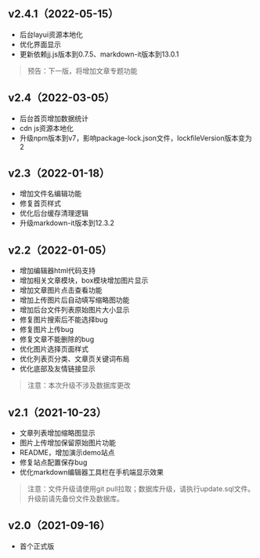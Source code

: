 ## v2.4.1（2022-05-15）
- 后台layui资源本地化
- 优化界面显示
- 更新依赖jj.js版本到0.7.5、markdown-it版本到13.0.1

> 预告：下一版，将增加文章专题功能

## v2.4（2022-03-05）
- 后台首页增加数据统计
- cdn js资源本地化
- 升级npm版本到v7，影响package-lock.json文件，lockfileVersion版本变为2

## v2.3（2022-01-18）
- 增加文件名编辑功能
- 修复首页样式
- 优化后台缓存清理逻辑
- 升级markdown-it版本到12.3.2

## v2.2（2022-01-05）
- 增加编辑器html代码支持
- 增加相关文章模块，box模块增加图片显示
- 增加文章图片点击查看功能
- 增加上传图片后自动填写缩略图功能
- 增加后台文件列表原始图片大小显示
- 修复图片搜索后不能选择bug
- 修复图片上传bug
- 修复文章不能删除的bug
- 优化图片选择页面样式
- 优化列表页分类、文章页关键词布局
- 优化底部及友情链接显示

> 注意：本次升级不涉及数据库更改

## v2.1（2021-10-23）
- 文章列表增加缩略图显示
- 图片上传增加保留原始图片功能
- README，增加演示demo站点
- 修复站点配置保存bug
- 优化markdown编辑器工具栏在手机端显示效果

> 注意：文件升级请使用git pull拉取；数据库升级，请执行update.sql文件。升级前请先备份文件及数据库。

## v2.0（2021-09-16）
- 首个正式版